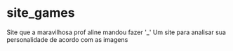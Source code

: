 # site_games
Site que a maravilhosa prof aline mandou fazer '_'
Um site para analisar sua personalidade de acordo com as imagens
